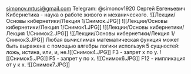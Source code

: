 simonov.mtusi@gmail.com
Telegram: @simonov1920
Сергей Евгеньевич
Кибернетика - наука о работе живого и механического.
![[Лекции/Основы кибернетики/Лекция 1/Снимок.JPG]]
![[Лекции/Основы кибернетики/Лекция 1/Снимок1.JPG]]
![[Лекции/Основы кибернетики/Лекция 1/Снимок2.JPG]]
![[Лекции/Основы кибернетики/Лекция 1/Снимок3.JPG]]
Любая вычислимая математическая функция может быть выражена с помощью алгебры логики используя 5 сущностей: ложь, истина, или, и, не.![[Снимок4.JPG]]
F3 - запрет х по y.
![[Снимок5.JPG]]
F5 - запрет y по х.
![[Снимок6.JPG]]
F12 - импликация от y к х.
![[Снимок7.JPG]]